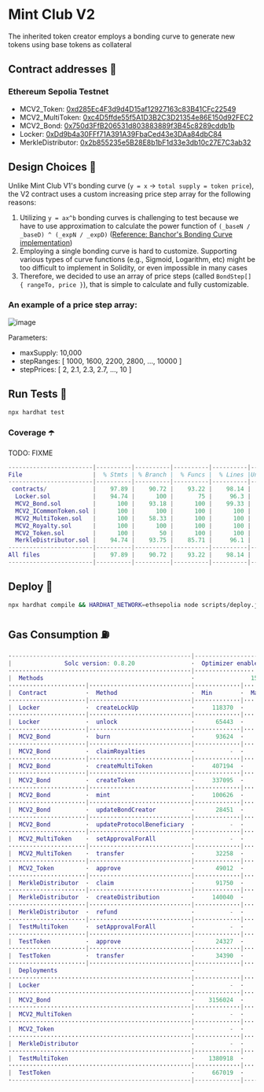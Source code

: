 # Mint Club V2
The inherited token creator employs a bonding curve to generate new tokens using base tokens as collateral

## Contract addresses 📜
### Ethereum Sepolia Testnet
- MCV2_Token: [0xd285Ec4F3d9d4D15af12927163c83B41CFc22549](https://sepolia.etherscan.io/address/0xd285Ec4F3d9d4D15af12927163c83B41CFc22549#code)
- MCV2_MultiToken: [0xc4D5ffde55f5A1D3B2C3D21354e86E150d92FEC2](https://sepolia.etherscan.io/address/0xc4D5ffde55f5A1D3B2C3D21354e86E150d92FEC2#code)
- MCV2_Bond: [0x750d3FfB206531d803883889f3B45c8289cddb1b](https://sepolia.etherscan.io/address/0x750d3FfB206531d803883889f3B45c8289cddb1b#code)
- Locker: [0xDd9b4a30FFf71A391A39FbaCed43e3DAa84dbC84](https://sepolia.etherscan.io/address/0xDd9b4a30FFf71A391A39FbaCed43e3DAa84dbC84#code)
- MerkleDistributor: [0x2b855235e5B28E8b1bF1d33e3db10c27E7C3ab32](https://sepolia.etherscan.io/address/0x2b855235e5B28E8b1bF1d33e3db10c27E7C3ab32#code)

## Design Choices 📐
Unlike Mint Club V1's bonding curve (`y = x` -> `total supply = token price`), the V2 contract uses a custom increasing price step array for the following reasons:
1. Utilizing `y = ax^b` bonding curves is challenging to test because we have to use approximation to calculate the power function of `(_baseN / _baseD) ^ (_expN / _expD)` ([Reference: Banchor's Bonding Curve implementation](https://github.com/relevant-community/bonding-curve/blob/master/contracts/Power.sol))
2. Employing a single bonding curve is hard to customize. Supporting various types of curve functions (e.g., Sigmoid, Logarithm, etc) might be too difficult to implement in Solidity, or even impossible in many cases
3. Therefore, we decided to use an array of price steps (called `BondStep[] { rangeTo, price }`), that is simple to calculate and fully customizable.

### An example of a price step array:
![image](https://github.com/Steemhunt/mint.club-v2-contract/assets/1332279/d61607a2-39cc-433a-8cd2-3bbb627ab2aa)

Parameters:
- maxSupply: 10,000
- stepRanges: [ 1000, 1600, 2200, 2800, ..., 10000 ]
- stepPrices: [ 2, 2.1, 2.3, 2.7, ..., 10 ]

## Run Tests 🧪
```bash
npx hardhat test
```

### Coverage ☂️
TODO: FIXME
```m
------------------------|----------|----------|----------|----------|----------------|
File                    |  % Stmts | % Branch |  % Funcs |  % Lines |Uncovered Lines |
------------------------|----------|----------|----------|----------|----------------|
 contracts/             |    97.89 |    90.72 |    93.22 |    98.14 |                |
  Locker.sol            |    94.74 |      100 |       75 |     96.3 |        136,140 |
  MCV2_Bond.sol         |      100 |    93.18 |      100 |    99.33 |            223 |
  MCV2_ICommonToken.sol |      100 |      100 |      100 |      100 |                |
  MCV2_MultiToken.sol   |      100 |    58.33 |      100 |      100 |                |
  MCV2_Royalty.sol      |      100 |      100 |      100 |      100 |                |
  MCV2_Token.sol        |      100 |       50 |      100 |      100 |                |
  MerkleDistributor.sol |    94.74 |    93.75 |    85.71 |     96.1 |    147,230,234 |
------------------------|----------|----------|----------|----------|----------------|
All files               |    97.89 |    90.72 |    93.22 |    98.14 |                |
------------------------|----------|----------|----------|----------|----------------|
```

## Deploy 🚀
```bash
npx hardhat compile && HARDHAT_NETWORK=ethsepolia node scripts/deploy.js
```

## Gas Consumption ⛽️
```m
·---------------------------------------------------|---------------------------|---------------|-----------------------------·
|               Solc version: 0.8.20                ·  Optimizer enabled: true  ·  Runs: 50000  ·  Block limit: 30000000 gas  │
····················································|···························|···············|······························
|  Methods                                          ·                15 gwei/gas                ·       1795.97 usd/eth       │
······················|·····························|·············|·············|···············|···············|··············
|  Contract           ·  Method                     ·  Min        ·  Max        ·  Avg          ·  # calls      ·  usd (avg)  │
······················|·····························|·············|·············|···············|···············|··············
|  Locker             ·  createLockUp               ·     118370  ·     177070  ·       147556  ·           40  ·       3.98  │
······················|·····························|·············|·············|···············|···············|··············
|  Locker             ·  unlock                     ·      65443  ·      66700  ·        66002  ·            9  ·       1.78  │
······················|·····························|·············|·············|···············|···············|··············
|  MCV2_Bond          ·  burn                       ·      93624  ·     132305  ·       112245  ·           41  ·       3.02  │
······················|·····························|·············|·············|···············|···············|··············
|  MCV2_Bond          ·  claimRoyalties             ·          -  ·          -  ·        80045  ·            3  ·       2.16  │
······················|·····························|·············|·············|···············|···············|··············
|  MCV2_Bond          ·  createMultiToken           ·     407194  ·     499710  ·       494948  ·           87  ·      13.33  │
······················|·····························|·············|·············|···············|···············|··············
|  MCV2_Bond          ·  createToken                ·     337095  ·     531696  ·       524253  ·           97  ·      14.12  │
······················|·····························|·············|·············|···············|···············|··············
|  MCV2_Bond          ·  mint                       ·     100626  ·     191650  ·       167482  ·           93  ·       4.51  │
······················|·····························|·············|·············|···············|···············|··············
|  MCV2_Bond          ·  updateBondCreator          ·      28451  ·      31263  ·        30324  ·           12  ·       0.82  │
······················|·····························|·············|·············|···············|···············|··············
|  MCV2_Bond          ·  updateProtocolBeneficiary  ·          -  ·          -  ·        28995  ·            1  ·       0.78  │
······················|·····························|·············|·············|···············|···············|··············
|  MCV2_MultiToken    ·  setApprovalForAll          ·          -  ·          -  ·        48812  ·           20  ·       1.31  │
······················|·····························|·············|·············|···············|···············|··············
|  MCV2_MultiToken    ·  transfer                   ·      32258  ·      36465  ·        34362  ·            2  ·       0.93  │
······················|·····························|·············|·············|···············|···············|··············
|  MCV2_Token         ·  approve                    ·      49012  ·      49312  ·        49194  ·           25  ·       1.33  │
······················|·····························|·············|·············|···············|···············|··············
|  MerkleDistributor  ·  claim                      ·      91750  ·      96538  ·        95202  ·           18  ·       2.56  │
······················|·····························|·············|·············|···············|···············|··············
|  MerkleDistributor  ·  createDistribution         ·     140040  ·     199492  ·       182561  ·           47  ·       4.92  │
······················|·····························|·············|·············|···············|···············|··············
|  MerkleDistributor  ·  refund                     ·          -  ·          -  ·        47595  ·            3  ·       1.28  │
······················|·····························|·············|·············|···············|···············|··············
|  TestMultiToken     ·  setApprovalForAll          ·          -  ·          -  ·        46114  ·           13  ·       1.24  │
······················|·····························|·············|·············|···············|···············|··············
|  TestToken          ·  approve                    ·      24327  ·      46611  ·        46053  ·          162  ·       1.24  │
······················|·····························|·············|·············|···············|···············|··············
|  TestToken          ·  transfer                   ·      34390  ·      51514  ·        50466  ·          111  ·       1.36  │
······················|·····························|·············|·············|···············|···············|··············
|  Deployments                                      ·                                           ·  % of limit   ·             │
····················································|·············|·············|···············|···············|··············
|  Locker                                           ·          -  ·          -  ·      1373693  ·        4.6 %  ·      37.01  │
····················································|·············|·············|···············|···············|··············
|  MCV2_Bond                                        ·    3156024  ·    3156048  ·      3156032  ·       10.5 %  ·      85.02  │
····················································|·············|·············|···············|···············|··············
|  MCV2_MultiToken                                  ·          -  ·          -  ·      1809793  ·          6 %  ·      48.76  │
····················································|·············|·············|···············|···············|··············
|  MCV2_Token                                       ·          -  ·          -  ·       850499  ·        2.8 %  ·      22.91  │
····················································|·············|·············|···············|···············|··············
|  MerkleDistributor                                ·          -  ·          -  ·      2099515  ·          7 %  ·      56.56  │
····················································|·············|·············|···············|···············|··············
|  TestMultiToken                                   ·    1380918  ·    1380930  ·      1380924  ·        4.6 %  ·      37.20  │
····················································|·············|·············|···············|···············|··············
|  TestToken                                        ·     667019  ·     667031  ·       667028  ·        2.2 %  ·      17.97  │
·---------------------------------------------------|-------------|-------------|---------------|---------------|-------------·
```
